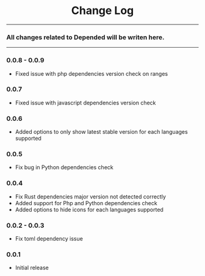<div align="center">
	<h1>Change Log</h1>
</div>

---

### All changes related to Depended will be writen here.

---

### 0.0.8 - 0.0.9
- Fixed issue with php dependencies version check on ranges

### 0.0.7
- Fixed issue with javascript dependencies version check

### 0.0.6
- Added options to only show latest stable version for each languages supported

### 0.0.5
- Fix bug in Python dependencies check

### 0.0.4
- Fix Rust dependencies major version not detected correctly
- Added support for Php and Python dependencies check
- Added options to hide icons for each languages supported

### 0.0.2 - 0.0.3
- Fix toml dependency issue

### 0.0.1
- Initial release
